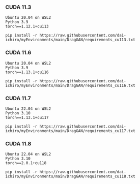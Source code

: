 
### CUDA 11.3

~~~
Ubuntu 20.04 on WSL2
Python 3.9
torch==1.12.1+cu113
~~~

~~~
pip install -r https://raw.githubusercontent.com/dai-ichiro/myEnvironments/main/DragGAN/requirements_cu113.txt
~~~

### CUDA 11.6

~~~
Ubuntu 20.04 on WSL2
Python 3.9
torch==1.13.1+cu116
~~~

~~~
pip install -r https://raw.githubusercontent.com/dai-ichiro/myEnvironments/main/DragGAN/requirements_cu116.txt
~~~

### CUDA 11.7

~~~
Ubuntu 22.04 on WSL2
Python 3.10
torch==1.13.1+cu117
~~~

~~~
pip install -r https://raw.githubusercontent.com/dai-ichiro/myEnvironments/main/DragGAN/requirements_cu117.txt
~~~

### CUDA 11.8

~~~
Ubuntu 22.04 on WSL2
Python 3.10
torch==2.0.1+cu118
~~~

~~~
pip install -r https://raw.githubusercontent.com/dai-ichiro/myEnvironments/main/DragGAN/requirements_cu118.txt
~~~
